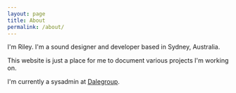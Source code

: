```yaml
---
layout: page
title: About
permalink: /about/
---
```


I'm Riley. I'm a sound designer and developer based in Sydney, Australia.

This website is just a place for me to document various projects I'm working on.

I'm currently a sysadmin at [Dalegroup](http://dalegroup.net).

